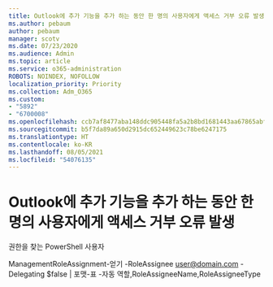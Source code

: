 ```yaml
---
title: Outlook에 추가 기능을 추가 하는 동안 한 명의 사용자에게 액세스 거부 오류 발생
ms.author: pebaum
author: pebaum
manager: scotv
ms.date: 07/23/2020
ms.audience: Admin
ms.topic: article
ms.service: o365-administration
ROBOTS: NOINDEX, NOFOLLOW
localization_priority: Priority
ms.collection: Adm_O365
ms.custom:
- "5892"
- "6700008"
ms.openlocfilehash: ccb7af8477aba148ddc905448fa5a2b8bd1681443aa67865abfc69e1ca785f75
ms.sourcegitcommit: b5f7da89a650d2915dc652449623c78be6247175
ms.translationtype: HT
ms.contentlocale: ko-KR
ms.lasthandoff: 08/05/2021
ms.locfileid: "54076135"
---
```

# <a name="one-user-gets-access-denied-error-while-adding-add-ins-in-outlook"></a>Outlook에 추가 기능을 추가 하는 동안 한 명의 사용자에게 액세스 거부 오류 발생

권한을 찾는 PowerShell 사용자

ManagementRoleAssignment-얻기 -RoleAssignee [user@domain.com](mailto:user@domain.com "mailto:user@domain.com") -Delegating $false | 포맷-표 -자동 역할,RoleAssigneeName,RoleAssigneeType